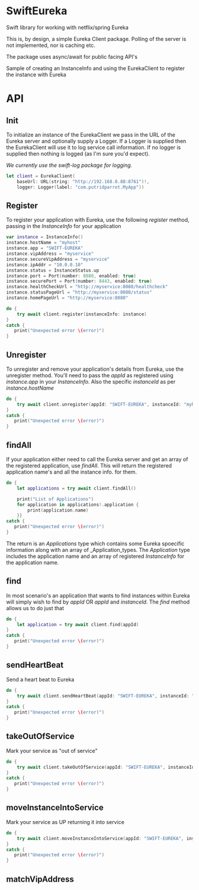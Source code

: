 # SwiftEureka

Swift library for working with netflix/spring Eureka

This is, by design, a simple Eureka Client package. Polling of the server is not implemented, nor is caching etc.

The package uses async/await for public facing API's

Sample of creating an InstanceInfo and using the EurekaClient to register the instance with Eureka

# API

## Init

To initialize an instance of the EurekaClient we pass in the URL of the Eureka server and optionally
supply a Logger. If a Logger is supplied then the EurekaClient will use it to log service call information. If no logger is supplied then nothing is logged (as I'm sure you'd expect).

_We currently use the swift-log package for logging._

```swift
let client = EurekaClient(
    baseUrl: URL(string: "http://192.168.0.88:8761")!, 
    logger: Logger(label: "com.putridparrot.MyApp"))
```

## Register

To register your application with Eureka, use the following _register_ method, passing in the 
_InstanceInfo_ for your application

```swift
var instance = InstanceInfo()
instance.hostName = "myhost"
instance.app = "SWIFT-EUREKA"
instance.vipAddress = "myservice"
instance.secureVipAddress = "myservice"
instance.ipAddr = "10.0.0.10"
instance.status = InstanceStatus.up
instance.port = Port(number: 8080, enabled: true)
instance.securePort = Port(number: 8443, enabled: true)
instance.healthCheckUrl = "http://myservice:8080/healthcheck"
instance.statusPageUrl = "http://myservice:8080/status"
instance.homePageUrl = "http://myservice:8080"

do {
    try await client.register(instanceInfo: instance)
}
catch {
   print("Unexpected error \(error)")
}
```

## Unregister

To unregister and remove your application's details from Eureka, use the unregister method. You'll need
to pass the _appId_ as registered using _instance.app_ in your _InstanceInfo_. Also the specific _instanceId_ as per _instance.hostName_

```swift
do {
    try await client.unregister(appId: "SWIFT-EUREKA", instanceId: "myhost")
}
catch {
   print("Unexpected error \(error)")
}
```

## findAll

If your application either need to call the Eureka server and get an array of the registered application, use _findAll_. This will return the registered application name's and all the instance info. for them.

```swift
do {
    let applications = try await client.findAll()

    print("List of Applications")
    for application in applications!.application {
        print(application.name)
    }}
catch {
   print("Unexpected error \(error)")
}
```

The return is an _Applications_ type which contains some Eureka spoecific information along with an array of _Application_types. The _Application_ type includes the application name and an array of registered _InstanceInfo_ for the application name.

## find

In most scenario's an application that wants to find instances within Eureka will simply wish to find by _appId_ OR _appId_ and _instanceId_. The _find_ method allows us to do just that

```swift
do {
    let application = try await client.find(appId)
}
catch {
   print("Unexpected error \(error)")
}
```

## sendHeartBeat

Send a heart beat to Eureka

```swift
do {
    try await client.sendHeartBeat(appId: "SWIFT-EUREKA", instanceId: "myhost")
}
catch {
   print("Unexpected error \(error)")
}
```

## takeOutOfService

Mark your service as "out of service"

```swift
do {
    try await client.takeOutOfService(appId: "SWIFT-EUREKA", instanceId: "myhost")
}
catch {
   print("Unexpected error \(error)")
}
```

## moveInstanceIntoService

Mark your service as UP returning it into service

```swift
do {
    try await client.moveInstanceIntoService(appId: "SWIFT-EUREKA", instanceId: "myhost")
}
catch {
   print("Unexpected error \(error)")
}
```

## matchVipAddress


